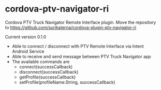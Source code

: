 # cordova-ptv-navigator-ri
Cordova PTV Truck Navigator Remote Interface plugin.
Move the repository to https://github.com/surikaterna/cordova-plugin-ptv-navigator-ri

Current version 0.1.0
- Able to connect / disconnect with PTV Remote Interface via Intent Android Service
- Able to receive and send message between PTV Truck Navigator app
- The available commands are
  - connect(successCallback)
  - disconnect(successCallback)
  - getProfile(successCallback)
  - setProfile(profileName:String, successCallback)
